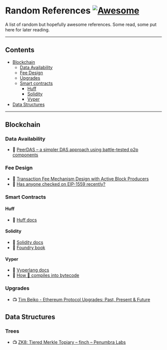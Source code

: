 # Random References [![Awesome](https://cdn.rawgit.com/sindresorhus/awesome/d7305f38d29fed78fa85652e3a63e154dd8e8829/media/badge.svg)](https://github.com/sindresorhus/awesome)

A list of random but hopefully awesome references. Some read, some put here for later reading.

---

## Contents 

- [Blockchain](#blockchain)
  - [Data Availability](#data-availability) 
  - [Fee Design](#fee-design)
  - [Upgrades](#upgrades)
  - [Smart contracts](#smart-contracts)
    - [Huff](#huff)
    - [Solidity](#solidity)
    - [Vyper](#vyper)
- [Data Structures](#data-structures)

---

## Blockchain

### Data Availability
- 📃 [PeerDAS – a simpler DAS approach using battle-tested p2p components](https://ethresear.ch/t/peerdas-a-simpler-das-approach-using-battle-tested-p2p-components/16541)

### Fee Design
- 📒 [Transaction Fee Mechanism Design with Active Block Producers](https://arxiv.org/abs/2307.01686)
- 📃 [Has anyone checked on EIP-1559 recently?](https://prestwich.substack.com/p/has-anyone-checked-on-eip-1559-recently)

### Smart Contracts

#### Huff
- 📃 [Huff docs](https://docs.huff.sh/)

#### Solidity 
- 📃 [Solidity docs](https://soliditylang.org/)
- 📃 [Foundry book](https://book.getfoundry.sh/)

#### Vyper
- 📃 [Vyperlang docs](https://docs.vyperlang.org/en/stable/)
- 📃 [How 🐍 compiles into bytecode](https://hackmd.io/@pcaversaccio/how-vyper-compiles-into-bytecode)

### Upgrades
- 📺 [Tim Beiko - Ethereum Protocol Upgrades: Past, Present & Future](https://www.youtube.com/watch?v=HoclxIBR2EM)

## Data Structures

### Trees
- 📺 [ZK8: Tiered Merkle Topiary – finch – Penumbra Labs](https://www.youtube.com/watch?v=mHoe7lQMcxU)

